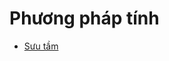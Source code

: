 # Phương pháp tính
- [Sưu tầm](https://drive.google.com/drive/folders/1RETM_tdQ0hbrCzZ92aW0Hoe3eJHswzlk)